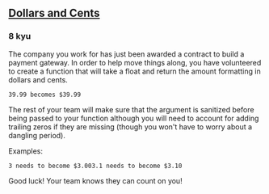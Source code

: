 <h2><a href=https://www.codewars.com/kata/55902c5eaa8069a5b4000083/train/javascript target="_blank">Dollars and Cents</a></h2><h3>8 kyu</h3><p>The company you work for has just been awarded a contract to build a payment gateway. In order to help move things along, you have volunteered to create a function that will take a float and return the amount formatting in dollars and cents.</p><p><code>39.99 becomes $39.99</code></p><p>The rest of your team will make sure that the argument is sanitized before being passed to your function although you will need to account for adding trailing zeros if they are missing (though you won't have to worry about a dangling period).</p><p>Examples:</p><pre><code>3 needs to become $3.003.1 needs to become $3.10</code></pre><p>Good luck! Your team knows they can count on you!</p>